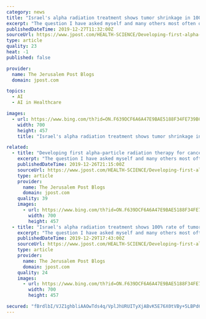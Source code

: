 ```yaml
---
category: news
title: "Israel's alpha radiation treatment shows tumor shrinkage in 100% of cases"
excerpt: "The question I have asked myself and many others most often over the past decade is, with all this technology, the artificial intelligence, the autonomous cars ... and the medical community has long sought a cancer therapy that is highly potent (can effectively treat aggressive tumors) while sparing healthy tissue. Alpha Tau’s Alpha DaRT ..."
publishedDateTime: 2019-12-27T11:32:00Z
sourceUrl: https://www.jpost.com/HEALTH-SCIENCE/Developing-first-alpha-particle-radiation-therapy-for-cancer-612236
type: article
quality: 23
heat: -1
published: false

provider:
  name: The Jerusalem Post Blogs
  domain: jpost.com

topics:
  - AI
  - AI in Healthcare

images:
  - url: https://www.bing.com/th?id=ON.F639DCF6A6A47E9BAE5188F34FE739BC
    width: 700
    height: 457
    title: "Israel's alpha radiation treatment shows tumor shrinkage in 100% of cases"

related:
  - title: "Developing first alpha-particle radiation therapy for cancer"
    excerpt: "The question I have asked myself and many others most often over the past decade is, with all this technology, the artificial intelligence, the autonomous cars ... and the medical community has long sought a cancer therapy that is highly potent (can effectively treat aggressive tumors) while sparing healthy tissue. Alpha Tau’s Alpha DaRT ..."
    publishedDateTime: 2019-12-26T21:15:00Z
    sourceUrl: https://www.jpost.com/HEALTH-SCIENCE/Developing-first-alpha-particle-radiation-therapy-for-cancer-612236
    type: article
    provider:
      name: The Jerusalem Post Blogs
      domain: jpost.com
    quality: 39
    images:
      - url: https://www.bing.com/th?id=ON.F639DCF6A6A47E9BAE5188F34FE739BC
        width: 700
        height: 457
  - title: "Israel's alpha radiation treatment shows 100% rate of tumor shrinkage"
    excerpt: "The question I have asked myself and many others most often over the past decade is, with all this technology, the artificial intelligence, the autonomous cars ... and the medical community has long sought a cancer therapy that is highly potent (can effectively treat aggressive tumors) while sparing healthy tissue. Alpha Tau’s Alpha DaRT ..."
    publishedDateTime: 2019-12-29T17:43:00Z
    sourceUrl: https://www.jpost.com/HEALTH-SCIENCE/Developing-first-alpha-particle-radiation-therapy-for-cancer-612236
    type: article
    provider:
      name: The Jerusalem Post Blogs
      domain: jpost.com
    quality: 24
    images:
      - url: https://www.bing.com/th?id=ON.F639DCF6A6A47E9BAE5188F34FE739BC
        width: 700
        height: 457

secured: "fBrdlbI/VJZ1ghbliAAOwTds4q/VplJhURUITyXjABvK5E76X0tVBy+5LBPd6mtDdKPxV86Qo2LITtjxpukClMXLKcEgAyXvKJrULUGhnk1DV3WD4C5Zq8qQsMwPQDqxsc2srCTJt9wytXZPaaC00LRCJ4OgnoInW00xkg0IrH+PsZcV6dhZOXicYmiEPLi0k6Vo8vAXfjs4DHmje8VPXfCDnGWwfDC88lDf2SKbFZBITU8OAmmIdVUX/fHr/SCSZtq4mUI4DbD2m24VYdFljA==;ke9fz9AVi+8oRDs4jVfp0A=="
---
```


